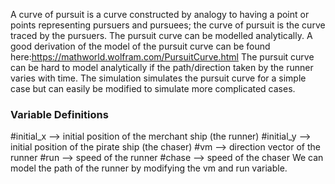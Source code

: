 A curve of pursuit is a curve constructed by analogy to having a point or points representing pursuers and pursuees; the curve of pursuit is the curve traced by the pursuers.
The pursuit curve can be modelled analytically. A good derivation of the model of the pursuit curve can be found here:https://mathworld.wolfram.com/PursuitCurve.html
The pursuit curve can be hard to model analytically if the path/direction taken by the runner varies with time.
The simulation simulates the pursuit curve for a simple case but can easily be modified to simulate more complicated cases.
###  Variable Definitions ###
#initial_x --> initial position of the merchant ship (the runner)
#initial_y --> initial position of the pirate ship (the chaser)
#vm --> direction vector of the runner
#run --> speed of the runner
#chase --> speed of the chaser
We can model the path of the runner by modifying the vm and run variable.

